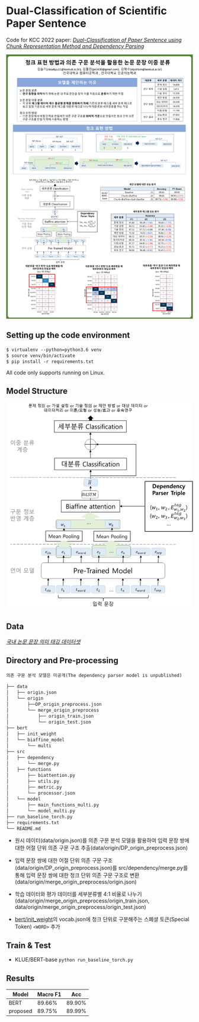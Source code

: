 # Dual-Classification of Scientific Paper Sentence
Code for KCC 2022 paper: *[Dual-Classification of Paper Sentence using Chunk Representation Method and Dependency Parsing](https://www.dbpia.co.kr/journal/articleDetail?nodeId=NODE11113336)*



<img src='kcc2022 poster.png' width='1000'>


## Setting up the code environment

```
$ virtualenv --python=python3.6 venv
$ source venv/bin/activate
$ pip install -r requirements.txt
```

All code only supports running on Linux.

## Model Structure

<img src='model.png' width='600'>



## Data

*[국내 논문 문장 의미 태깅 데이터셋](https://aida.kisti.re.kr/data/8d0fd6f4-4bf9-47ae-bd71-7d41f01ad9a6)*

## Directory and Pre-processing
`의존 구문 분석 모델은 미공개(The dependency parser model is unpublished)`
```
├── data
│   ├── origin.json
│   └── origin
│       ├──DP_origin_preprocess.json
│       └── merge_origin_preprocess
│           ├── origin_train.json
│           └── origin_test.json
├── bert
│   ├── init_weight
│   └── biaffine_model
│       └── multi
├── src
│   ├── dependency
│       └── merge.py
│   ├── functions
│       ├── biattention.py
│       ├── utils.py
│       ├── metric.py
│       └── processor.json
│   └── model
│       ├── main_functions_multi.py
│       └── model_multi.py
├── run_baseline_torch.py
├── requirements.txt
└── README.md
```

* 원시 데이터(data/origin.json)를 의존 구문 분석 모델을 활용하여 입력 문장 쌍에 대한 어절 단위 의존 구문 구조 추출(data/origin/DP_origin_preprocess.json)

* 입력 문장 쌍에 대한 어절 단위 의존 구문 구조(data/origin/DP_origin_preprocess.json)를 src/dependency/merge.py를 통해 입력 문장 쌍에 대한 청크 단위 의존 구문 구조로 변환(data/origin/merge_origin_preprocess/origin.json)

* 학습 데이터와 평가 데이터를 세부분류별 4:1 비율로 나누기(data/origin/merge_origin_preprocess/origin_train.json, data/origin/merge_origin_preprocess/origin_test.json)

* [bert/init_weight](https://huggingface.co/klue/bert-base)의 vocab.json에 청크 단위로 구분해주는 스폐셜 토큰(Special Token) `<WORD>` 추가

## Train & Test

* KLUE/BERT-base
  `python run_baseline_torch.py`

## Results 

| Model | Macro F1 | Acc |
|---|--------- |--------- |
| BERT | 89.66% | 89.90% |
| proposed | 89.75% | 89.99% |
